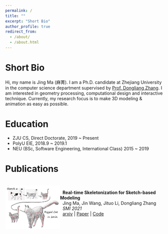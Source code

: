 ```yaml
---
permalink: /
title: ""
excerpt: "Short Bio"
author_profile: true
redirect_from: 
  - /about/
  - /about.html
---
```


Short Bio
======
Hi, my name is Jing Ma (麻菁). I am a Ph.D. candidate at Zhejiang University in the computer science department supervised by [Prof. Dongliang Zhang](https://person.zju.edu.cn/en/0012126#0). I am interested in geometry processing, computational design and interactive technique. Currently, my research focus is to make 3D modeling & animation as easy as possible.

Education
======
- ZJU CS, Direct Doctorate, 2019 ~ Present
- PolyU EIE, 2018.9 ~ 2019.1
- NEU (BSc, Software Engineering, International Class) 2015 ~ 2019

Publications
======
<br/>

<img width="175" align="left" src="../images/RealSkel.png"/>

&nbsp; __Real-time Skeletonization for Sketch-based Modeling__<br/>
&nbsp;  Jing Ma, Jin Wang, Jituo Li, Dongliang Zhang <br/>
&nbsp;  *SMI 2021*<br/>
&nbsp;  [arxiv](https://arxiv.org/pdf/2110.05805.pdf) | [Paper](https://doi.org/10.1016/j.cag.2021.11.005) | [Code](https://github.com/jingma-git/RealSkel)

<br/>
